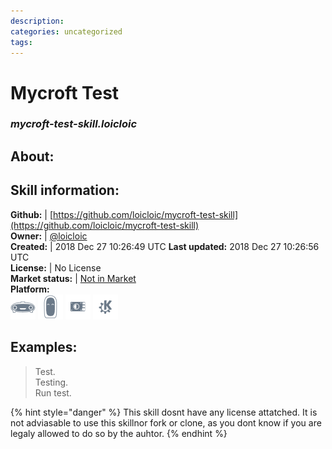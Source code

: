 ```yaml
--- 
description: 
categories: uncategorized   
tags:   
---
```


# Mycroft Test  
### _mycroft-test-skill.loicloic_  
## About:  


## Skill information:  
**Github:** | [https://github.com/loicloic/mycroft-test-skill](https://github.com/loicloic/mycroft-test-skill)  
**Owner:** | [@loicloic](https://github.com/loicloic)  
**Created:** | 2018 Dec 27 10:26:49 UTC  **Last updated:** 2018 Dec 27 10:26:56 UTC  
**License:** | No License  
**Market status:** | [Not in Market](https://market.mycroft.ai/skill/)  
**Platform:**  
 ![](../.gitbook/assets/mark-1-icon.png)  ![](../.gitbook/assets/mark-2-icon.png)  ![](../.gitbook/assets/picroft-icon.png)  ![](../.gitbook/assets/kde.png)   
## Examples:  
> Test.  
> Testing.  
> Run test.  
  
{% hint style="danger" %}
This skill dosnt have any license attatched. It is not adviasable to use this skillnor fork or clone, as you dont know if you are legaly allowed to do so by the auhtor.
{% endhint %}
